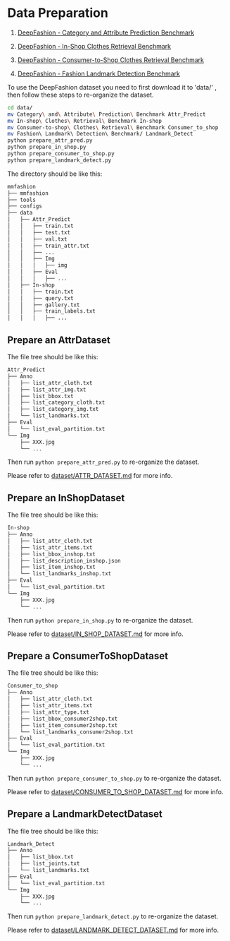# Data Preparation

1. [DeepFashion - Category and Attribute Prediction Benchmark](http://mmlab.ie.cuhk.edu.hk/projects/DeepFashion/AttributePrediction.html)

2. [DeepFashion - In-Shop Clothes Retrieval Benchmark](http://mmlab.ie.cuhk.edu.hk/projects/DeepFashion/InShopRetrieval.html)

4. [DeepFashion - Consumer-to-Shop Clothes Retrieval Benchmark](http://mmlab.ie.cuhk.edu.hk/projects/DeepFashion/Consumer2ShopRetrieval.html)

4. [DeepFashion - Fashion Landmark Detection Benchmark](http://mmlab.ie.cuhk.edu.hk/projects/DeepFashion/LandmarkDetection.html)

To use the DeepFashion dataset you need to first download it to 'data/' , then follow these steps to re-organize the dataset.

```sh
cd data/
mv Category\ and\ Attribute\ Prediction\ Benchmark Attr_Predict
mv In-shop\ Clothes\ Retrieval\ Benchmark In-shop
mv Consumer-to-shop\ Clothes\ Retrieval\ Benchmark Consumer_to_shop
mv Fashion\ Landmark\ Detection\ Benchmark/ Landmark_Detect
python prepare_attr_pred.py
python prepare_in_shop.py
python prepare_consumer_to_shop.py
python prepare_landmark_detect.py
```

The directory should be like this:

```sh
mmfashion
├── mmfashion
├── tools
├── configs
├── data
│   ├── Attr_Predict
│   │   ├── train.txt
│   │   ├── test.txt
│   │   ├── val.txt
│   │   ├── train_attr.txt
│   │   ├── ...
│   │   ├── Img
│   │   │   ├── img
│   │   ├── Eval
│   │   │   ├── ...
│   ├── In-shop
│   │   ├── train.txt
│   │   ├── query.txt
│   │   ├── gallery.txt
│   │   ├── train_labels.txt
│   │   │   ├── ...
```

## Prepare an AttrDataset

The file tree should be like this:

```sh
Attr_Predict
├── Anno
│   ├── list_attr_cloth.txt
│   ├── list_attr_img.txt
│   ├── list_bbox.txt
│   ├── list_category_cloth.txt
│   ├── list_category_img.txt
│   └── list_landmarks.txt
├── Eval
│   └── list_eval_partition.txt
└── Img
    ├── XXX.jpg
    └── ...
```

Then run `python prepare_attr_pred.py` to re-organize the dataset.

Please refer to [dataset/ATTR_DATASET.md](dataset/ATTR_DATASET.md) for more info.


## Prepare an InShopDataset

The file tree should be like this:

```sh
In-shop
├── Anno
│   ├── list_attr_cloth.txt
│   ├── list_attr_items.txt
│   ├── list_bbox_inshop.txt
│   ├── list_description_inshop.json
│   ├── list_item_inshop.txt
│   └── list_landmarks_inshop.txt
├── Eval
│   └── list_eval_partition.txt
└── Img
    ├── XXX.jpg
    └── ...
```

Then run `python prepare_in_shop.py` to re-organize the dataset.

Please refer to [dataset/IN_SHOP_DATASET.md](dataset/IN_SHOP_DATASET.md) for more info.


## Prepare a ConsumerToShopDataset

The file tree should be like this:

```sh
Consumer_to_shop
├── Anno
│   ├── list_attr_cloth.txt
│   ├── list_attr_items.txt
│   ├── list_attr_type.txt
│   ├── list_bbox_consumer2shop.txt
│   ├── list_item_consumer2shop.txt
│   └── list_landmarks_consumer2shop.txt
├── Eval
│   └── list_eval_partition.txt
└── Img
    ├── XXX.jpg
    └── ...
```

Then run `python prepare_consumer_to_shop.py` to re-organize the dataset.

Please refer to [dataset/CONSUMER_TO_SHOP_DATASET.md](dataset/CONSUMER_TO_SHOP_DATASET.md) for more info.


## Prepare a LandmarkDetectDataset

The file tree should be like this:

```sh
Landmark_Detect
├── Anno
│   ├── list_bbox.txt
│   ├── list_joints.txt
│   └── list_landmarks.txt
├── Eval
│   └── list_eval_partition.txt
└── Img
    ├── XXX.jpg
    └── ...
```

Then run `python prepare_landmark_detect.py` to re-organize the dataset.

Please refer to [dataset/LANDMARK_DETECT_DATASET.md](dataset/LANDMARK_DETECT_DATASET.md) for more info.
